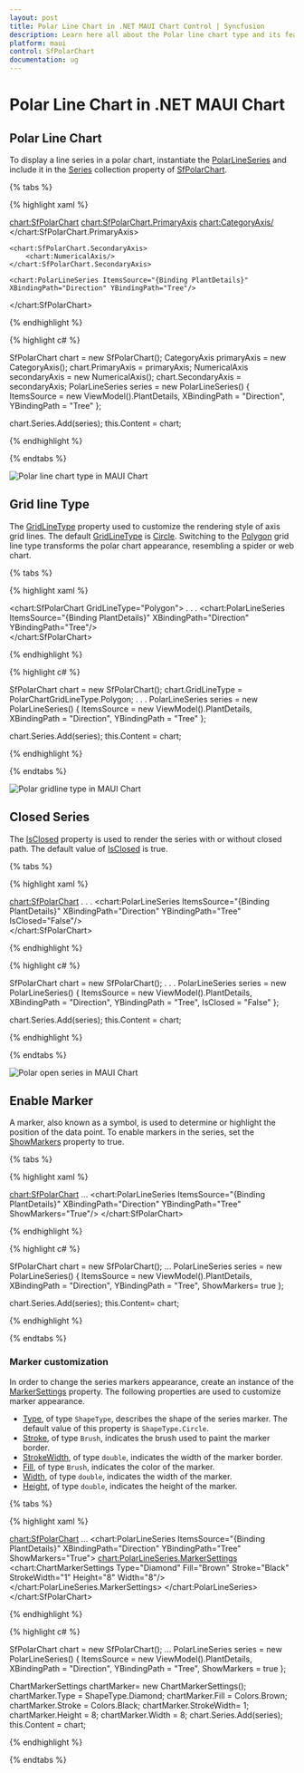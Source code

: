 ```yaml
---
layout: post
title: Polar Line Chart in .NET MAUI Chart Control | Syncfusion
description: Learn here all about the Polar line chart type and its features in the Syncfusion .NET MAUI Chart (SfPolarChart) control.
platform: maui
control: SfPolarChart
documentation: ug
---
```


# Polar Line Chart in .NET MAUI Chart

## Polar Line Chart

To display a line series in a polar chart, instantiate the [PolarLineSeries](https://help.syncfusion.com/cr/maui/Syncfusion.Maui.Charts.PolarLineSeries.html) and include it in the [Series](https://help.syncfusion.com/cr/maui/Syncfusion.Maui.Charts.SfPolarChart.html#Syncfusion_Maui_Charts_SfPolarChart_Series) collection property of [SfPolarChart](https://help.syncfusion.com/cr/maui/Syncfusion.Maui.Charts.SfPolarChart.html).

{% tabs %}

{% highlight xaml %}

<chart:SfPolarChart>
    <chart:SfPolarChart.PrimaryAxis>
        <chart:CategoryAxis/>
    </chart:SfPolarChart.PrimaryAxis>

    <chart:SfPolarChart.SecondaryAxis>
        <chart:NumericalAxis/>
    </chart:SfPolarChart.SecondaryAxis>   

    <chart:PolarLineSeries ItemsSource="{Binding PlantDetails}" XBindingPath="Direction" YBindingPath="Tree"/>  
</chart:SfPolarChart>

{% endhighlight %}

{% highlight c# %}

SfPolarChart chart = new SfPolarChart();
CategoryAxis primaryAxis = new CategoryAxis();
chart.PrimaryAxis = primaryAxis;
NumericalAxis secondaryAxis = new NumericalAxis();
chart.SecondaryAxis = secondaryAxis;
PolarLineSeries series = new PolarLineSeries()
{
    ItemsSource = new ViewModel().PlantDetails,
    XBindingPath = "Direction",
    YBindingPath = "Tree"
};

chart.Series.Add(series);
this.Content = chart;

{% endhighlight %}

{% endtabs %}

![Polar line chart type in MAUI Chart](Chart-types_images/MAUI_polar_line_chart.png)

## Grid line Type

The [GridLineType](https://help.syncfusion.com/cr/maui/Syncfusion.Maui.Charts.SfPolarChart.html#Syncfusion_Maui_Charts_SfPolarChart_GridLineType) property used to customize the rendering style of axis grid lines. The default [GridLineType](https://help.syncfusion.com/cr/maui/Syncfusion.Maui.Charts.SfPolarChart.html#Syncfusion_Maui_Charts_SfPolarChart_GridLineType) is [Circle](https://help.syncfusion.com/cr/maui/Syncfusion.Maui.Charts.PolarChartGridLineType.html#Syncfusion_Maui_Charts_PolarChartGridLineType_Circle). Switching to the [Polygon](https://help.syncfusion.com/cr/maui/Syncfusion.Maui.Charts.PolarChartGridLineType.html#Syncfusion_Maui_Charts_PolarChartGridLineType_Polygon) grid line type transforms the polar chart appearance, resembling a spider or web chart.

{% tabs %}

{% highlight xaml %}

<chart:SfPolarChart GridLineType="Polygon"> 
    . . .
    <chart:PolarLineSeries ItemsSource="{Binding PlantDetails}" XBindingPath="Direction" YBindingPath="Tree"/>  
</chart:SfPolarChart>

{% endhighlight %}

{% highlight c# %}

SfPolarChart chart = new SfPolarChart();
chart.GridLineType = PolarChartGridLineType.Polygon;
. . .
PolarLineSeries series = new PolarLineSeries()
{
    ItemsSource = new ViewModel().PlantDetails,
    XBindingPath = "Direction",
    YBindingPath = "Tree"
};

chart.Series.Add(series);
this.Content = chart;

{% endhighlight %}

{% endtabs %}

![Polar gridline type in MAUI Chart](Chart-types_images/MAUI_polar_line_gridline.png)

## Closed Series

The [IsClosed](https://help.syncfusion.com/cr/maui/Syncfusion.Maui.Charts.PolarSeries.html#Syncfusion_Maui_Charts_PolarSeries_IsClosed) property is used to render the series with or without closed path. The default value of [IsClosed](https://help.syncfusion.com/cr/maui/Syncfusion.Maui.Charts.PolarSeries.html#Syncfusion_Maui_Charts_PolarSeries_IsClosed) is true.

{% tabs %}

{% highlight xaml %}

<chart:SfPolarChart> 
    . . .
    <chart:PolarLineSeries ItemsSource="{Binding PlantDetails}" XBindingPath="Direction" YBindingPath="Tree"
                           IsClosed="False"/>  
</chart:SfPolarChart>

{% endhighlight %}

{% highlight c# %}

SfPolarChart chart = new SfPolarChart();
. . .
PolarLineSeries series = new PolarLineSeries()
{
    ItemsSource = new ViewModel().PlantDetails,
    XBindingPath = "Direction",
    YBindingPath = "Tree",
    IsClosed = "False"
};

chart.Series.Add(series);
this.Content = chart;

{% endhighlight %}

{% endtabs %}

![Polar open series in MAUI Chart](Chart-types_images/MAUI_polar_line_IsClosed.png)

## Enable Marker

A marker, also known as a symbol, is used to determine or highlight the position of the data point. To enable markers in the series, set the [ShowMarkers](https://help.syncfusion.com/cr/maui/Syncfusion.Maui.Charts.PolarSeries.html#Syncfusion_Maui_Charts_PolarSeries_ShowMarkers) property to true.

{% tabs %}

{% highlight xaml %}

<chart:SfPolarChart>
    ...
    <chart:PolarLineSeries ItemsSource="{Binding PlantDetails}" XBindingPath="Direction" YBindingPath="Tree" 
                           ShowMarkers="True"/>
</chart:SfPolarChart>

{% endhighlight %}

{% highlight c# %}

SfPolarChart chart = new SfPolarChart();
...
PolarLineSeries series = new PolarLineSeries()
{
    ItemsSource = new ViewModel().PlantDetails,
    XBindingPath = "Direction",
    YBindingPath = "Tree",
    ShowMarkers= true
};

chart.Series.Add(series);
this.Content= chart;

{% endhighlight %}

{% endtabs %}

### Marker customization

In order to change the series markers appearance, create an instance of the [MarkerSettings](https://help.syncfusion.com/cr/maui/Syncfusion.Maui.Charts.PolarSeries.html#Syncfusion_Maui_Charts_PolarSeries_MarkerSettings) property. The following properties are used to customize marker appearance.

* [Type](https://help.syncfusion.com/cr/maui/Syncfusion.Maui.Charts.ChartMarkerSettings.html#Syncfusion_Maui_Charts_ChartMarkerSettings_Type), of type `ShapeType`, describes the shape of the series marker. The default value of this property is `ShapeType.Circle`.
* [Stroke](https://help.syncfusion.com/cr/maui/Syncfusion.Maui.Charts.ChartMarkerSettings.html#Syncfusion_Maui_Charts_ChartMarkerSettings_Stroke), of type `Brush`, indicates the brush used to paint the marker border.
* [StrokeWidth](https://help.syncfusion.com/cr/maui/Syncfusion.Maui.Charts.ChartMarkerSettings.html#Syncfusion_Maui_Charts_ChartMarkerSettings_StrokeWidth), of type `double`, indicates the width of the marker border.
* [Fill](https://help.syncfusion.com/cr/maui/Syncfusion.Maui.Charts.ChartMarkerSettings.html#Syncfusion_Maui_Charts_ChartMarkerSettings_Fill), of type `Brush`, indicates the color of the marker.
* [Width](https://help.syncfusion.com/cr/maui/Syncfusion.Maui.Charts.ChartMarkerSettings.html#Syncfusion_Maui_Charts_ChartMarkerSettings_Width), of type `double`, indicates the width of the marker.
* [Height](https://help.syncfusion.com/cr/maui/Syncfusion.Maui.Charts.ChartMarkerSettings.html#Syncfusion_Maui_Charts_ChartMarkerSettings_Height), of type `double`, indicates the height of the marker.

{% tabs %}

{% highlight xaml %}

<chart:SfPolarChart>
    ...
    <chart:PolarLineSeries ItemsSource="{Binding PlantDetails}" XBindingPath="Direction" YBindingPath="Tree"
                           ShowMarkers="True">
        <chart:PolarLineSeries.MarkerSettings>
            <chart:ChartMarkerSettings Type="Diamond" Fill="Brown" Stroke="Black"
                                       StrokeWidth="1" Height="8" Width="8"/>
        </chart:PolarLineSeries.MarkerSettings>
    </chart:PolarLineSeries>
</chart:SfPolarChart>

{% endhighlight %}

{% highlight c# %}

SfPolarChart chart = new SfPolarChart();
...
PolarLineSeries series = new PolarLineSeries()
{
    ItemsSource = new ViewModel().PlantDetails,
    XBindingPath = "Direction",
    YBindingPath = "Tree",
    ShowMarkers = true
 };

ChartMarkerSettings chartMarker= new ChartMarkerSettings();
chartMarker.Type = ShapeType.Diamond;
chartMarker.Fill = Colors.Brown;
chartMarker.Stroke = Colors.Black;
chartMarker.StrokeWidth= 1;
chartMarker.Height = 8;
chartMarker.Width = 8;
chart.Series.Add(series);
this.Content = chart;

{% endhighlight %}

{% endtabs %}